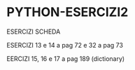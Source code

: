 # PYTHON-ESERCIZI2
ESERCIZI SCHEDA 

ESERCIZI 13 e 14 a pag 72 e 32 a pag 73

EERCIZI 15, 16 e 17 a pag 189 (dictionary)
